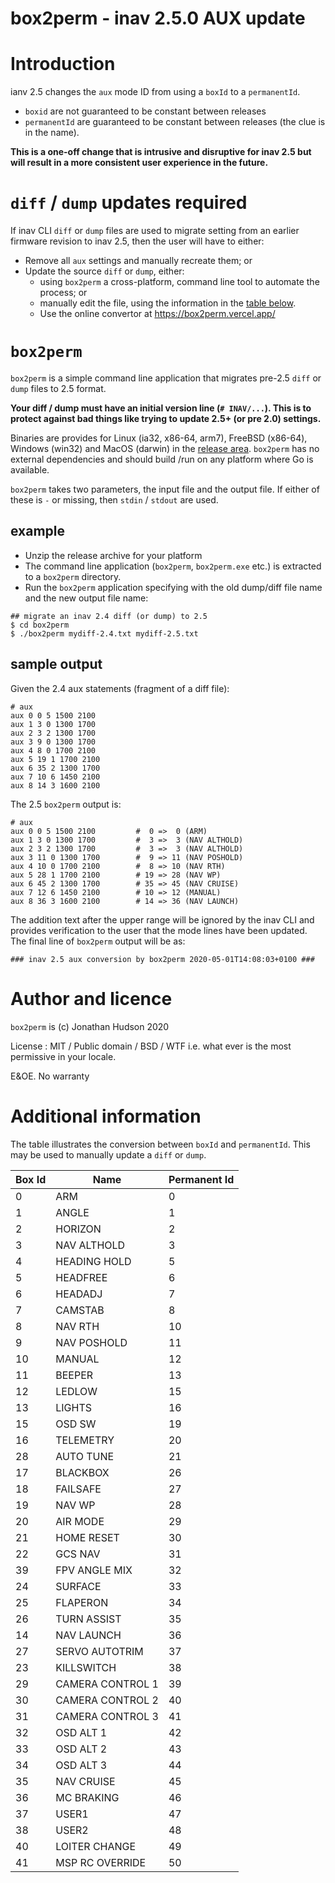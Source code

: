 box2perm - inav 2.5.0 AUX update
================================

# Introduction

ianv 2.5 changes the `aux` mode ID from using a `boxId` to a `permanentId`.

* `boxid` are not guaranteed to be constant between releases
* `permanentId` are guaranteed to be constant between releases (the clue is in the name).

**This is a one-off change that is intrusive and disruptive for inav 2.5 but will result in a more consistent user experience in the future.**

# `diff` / `dump` updates required

If inav CLI `diff` or `dump` files are used to migrate setting from an earlier firmware revision to inav 2.5, then the user will have to either:

* Remove all `aux` settings and manually recreate them; or
* Update the source `diff` or `dump`, either:
  * using `box2perm` a cross-platform, command line tool to automate the process; or
  * manually edit the file, using the information in the [table below](#additional-information).
  * Use the online convertor at https://box2perm.vercel.app/

# `box2perm`

`box2perm` is a simple command line application that migrates pre-2.5 `diff` or `dump` files to 2.5 format.

**Your diff / dump must have an initial version line (`# INAV/...`). This is to protect against bad things like trying to update 2.5+ (or pre 2.0) settings.**

Binaries are provides for Linux (ia32, x86-64, arm7), FreeBSD (x86-64), Windows (win32) and MacOS (darwin) in the [release area](https://github.com/stronnag/box2perm/releases). `box2perm` has no external dependencies and should build /run on any platform where Go is available.

`box2perm` takes two parameters, the input file and the output file. If either of these is `-` or missing, then `stdin` / `stdout` are used.

## example

* Unzip the release archive for your platform
* The command line application (`box2perm`, `box2perm.exe` etc.) is extracted to a `box2perm` directory.
* Run the `box2perm` application specifying with the old dump/diff file name and the new output file name:

```
## migrate an inav 2.4 diff (or dump) to 2.5
$ cd box2perm
$ ./box2perm mydiff-2.4.txt mydiff-2.5.txt
```

## sample output

Given the 2.4 aux statements (fragment of a diff file):

```
# aux
aux 0 0 5 1500 2100
aux 1 3 0 1300 1700
aux 2 3 2 1300 1700
aux 3 9 0 1300 1700
aux 4 8 0 1700 2100
aux 5 19 1 1700 2100
aux 6 35 2 1300 1700
aux 7 10 6 1450 2100
aux 8 14 3 1600 2100
```

The 2.5 `box2perm` output is:

```
# aux
aux 0 0 5 1500 2100         #  0 =>  0 (ARM)
aux 1 3 0 1300 1700         #  3 =>  3 (NAV ALTHOLD)
aux 2 3 2 1300 1700         #  3 =>  3 (NAV ALTHOLD)
aux 3 11 0 1300 1700        #  9 => 11 (NAV POSHOLD)
aux 4 10 0 1700 2100        #  8 => 10 (NAV RTH)
aux 5 28 1 1700 2100        # 19 => 28 (NAV WP)
aux 6 45 2 1300 1700        # 35 => 45 (NAV CRUISE)
aux 7 12 6 1450 2100        # 10 => 12 (MANUAL)
aux 8 36 3 1600 2100        # 14 => 36 (NAV LAUNCH)
```
The addition text after the upper range will be ignored by the inav CLI and provides verification to the user that the mode lines have been updated. The final line of `box2perm` output will be as:

```
### inav 2.5 aux conversion by box2perm 2020-05-01T14:08:03+0100 ###
```

# Author  and licence

`box2perm` is (c) Jonathan Hudson 2020

License : MIT / Public domain / BSD / WTF i.e. what ever is the most permissive in your locale.

E&OE. No warranty

# Additional information

The table illustrates the conversion between `boxId` and `permanentId`. This may be used to manually update a `diff` or `dump`.

| Box Id | Name            | Permanent Id |
| ------ | --------------- | ------------ |
| 0 | ARM | 0 |
| 1 | ANGLE | 1 |
| 2 | HORIZON | 2 |
| 3 | NAV ALTHOLD | 3 |
| 4 | HEADING HOLD | 5 |
| 5 | HEADFREE | 6 |
| 6 | HEADADJ | 7 |
| 7 | CAMSTAB | 8 |
| 8 | NAV RTH | 10 |
| 9 | NAV POSHOLD | 11 |
| 10 | MANUAL | 12 |
| 11 | BEEPER | 13 |
| 12 | LEDLOW | 15 |
| 13 | LIGHTS | 16 |
| 15 | OSD SW | 19 |
| 16 | TELEMETRY | 20 |
| 28 | AUTO TUNE | 21 |
| 17 | BLACKBOX | 26 |
| 18 | FAILSAFE | 27 |
| 19 | NAV WP | 28 |
| 20 | AIR MODE | 29 |
| 21 | HOME RESET | 30 |
| 22 | GCS NAV | 31 |
| 39 | FPV ANGLE MIX | 32 |
| 24 | SURFACE | 33 |
| 25 | FLAPERON | 34 |
| 26 | TURN ASSIST | 35 |
| 14 | NAV LAUNCH | 36 |
| 27 | SERVO AUTOTRIM | 37 |
| 23 | KILLSWITCH | 38 |
| 29 | CAMERA CONTROL 1 | 39 |
| 30 | CAMERA CONTROL 2 | 40 |
| 31 | CAMERA CONTROL 3 | 41 |
| 32 | OSD ALT 1 | 42 |
| 33 | OSD ALT 2 | 43 |
| 34 | OSD ALT 3 | 44 |
| 35 | NAV CRUISE | 45 |
| 36 | MC BRAKING | 46 |
| 37 | USER1 | 47 |
| 38 | USER2 | 48 |
| 40 | LOITER CHANGE | 49 |
| 41 | MSP RC OVERRIDE | 50 |
